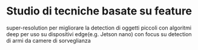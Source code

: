 # Studio di tecniche basate su feature
super-resolution per migliorare la
detection di oggetti piccoli con algoritmi
deep per uso su dispositivi edge(e.g.
Jetson nano) con focus su detection di
armi da camere di sorveglianza
